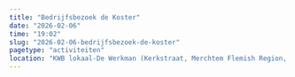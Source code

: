 ```yaml
---
title: "Bedrijfsbezoek de Koster"
date: "2026-02-06"
time: "19:02"
slug: "2026-02-06-bedrijfsbezoek-de-koster"
pagetype: "activiteiten"
location: "KWB lokaal-De Werkman (Kerkstraat, Merchtem Flemish Region, Belgium)"
---
```





